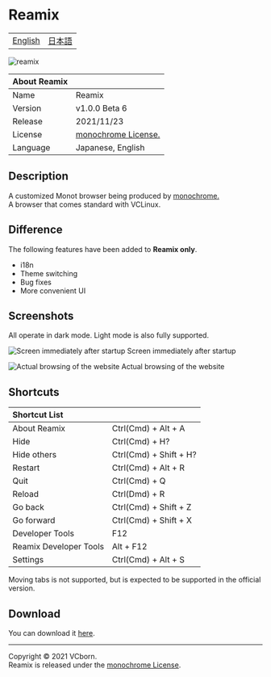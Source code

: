 # Reamix

<table>
<tbody>
  <tr>
    <td><a href="https://github.com/vcborn/reamix#readme">English</a></td>
    <td><a href="https://github.com/vcborn/reamix/blob/main/README_JP.md">日本語</a></td>
  </tr>
  </tbody>
</table>

![reamix](https://user-images.githubusercontent.com/39876629/160284567-22120f26-9e13-49ee-84ee-4992c6dd42bd.png)

| About Reamix |                                                                        |
| :--------- | :--------------------------------------------------------------------- |
| Name       | Reamix                                                                 |
| Version | v1.0.0 Beta 6                                                           |
| Release     | 2021/11/23                                                |
| License | [monochrome License.](https://www.monochrome.tk/mncr/license) |
| Language       | Japanese, English                                                     |

## Description

A customized Monot browser being produced by [monochrome.](https://www.monochrome.tk/mncr/)  
A browser that comes standard with VCLinux.

## Difference
The following features have been added to **Reamix only**.
- i18n
- Theme switching
- Bug fixes
- More convenient UI

## Screenshots

All operate in dark mode. Light mode is also fully supported.

![Screen immediately after startup](https://user-images.githubusercontent.com/39876629/160284910-0c1e28d9-e04c-4d73-9b5d-e09040753f31.png)
Screen immediately after startup

![Actual browsing of the website](https://user-images.githubusercontent.com/39876629/160284937-348bb44a-2a69-4ee5-9da5-2ab597ed1019.png)
Actual browsing of the website

## Shortcuts

| Shortcut List               |                  |
| :--------------------------- | :--------------------- |
| About Reamix                | Ctrl(Cmd) + Alt + A    |
| Hide                         | Ctrl(Cmd) + H?         |
| Hide others                     | Ctrl(Cmd) + Shift + H? |
| Restart                      | Ctrl(Cmd) + Alt + R    |
| Quit                         | Ctrl(Cmd) + Q          |
| Reload                   | Ctrl(Dmd) + R          |
| Go back                         | Ctrl(Cmd) + Shift + Z  |
| Go forward                         | Ctrl(Cmd) + Shift + X  |
| Developer Tools | F12                    |
| Reamix Developer Tools    | Alt + F12              |
| Settings               | Ctrl(Cmd) + Alt + S    |

Moving tabs is not supported, but is expected to be supported in the official version.

## Download

You can download it [here](https://vcborn.com/services/reamix/).

---

Copyright &copy; 2021 VCborn.  
Reamix is released under the [monochrome License](https://www.monochrome.tk/mncr/license).
